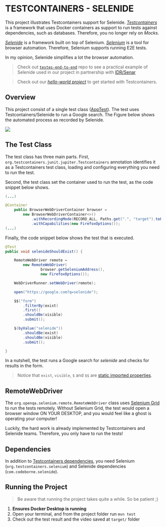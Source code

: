 # TESTCONTAINERS - SELENIDE
This project illustrates Testcontainers support for Selenide. [_Testcontainers_](https://testcontainers.com) is a framework that uses Docker containers as support to run tests against dependencies, such as databases. Therefore, you no longer rely on _Mocks_.

[_Selenide_](https://selenide.org) is a framework built on top of Selenium. [_Selenium_](https://www.selenium.dev) is a tool for browser automation. Therefore, Selenium supports running E2E tests.

In my opinion, Selenide simplifies a lot the browser automation.

> Check out [`testes-end-to-end`](https://github.com/manejo-project/testes-end-to-end.git) repo to see a practical example of Selenide used in our project in partnership with [IDR/Senar](https://www.noticiasagricolas.com.br/videos/soja/260090-novo-software-auxilia-produtores-do-parana-no-manejo-integrado-de-pragas-e-doencas.html?fbclid=IwAR1MoJ1x4MicU5K4kGY30cbOWT9wU5E1hRHqU_A8mCcA0fXFCPgjZKoVLTo#.Xs1HEi-ZNTY)

> Check out our [_hello-world project_](https://github.com/gabrielcostasilva/testcontainers-hello-world.git) to get started with Testcontainers.

## Overview
This project consist of a single test class ([AppTest](./src/test/java/com/example/AppTest.java)). The test uses Testcontainers/Selenide to run a Google search. The Figure below shows the automated process as recorded by Selenide.

<img src="./selenide-action.gif">

## The Test Class
The test class has three main parts. First, `org.testcontainers.junit.jupiter.Testcontainers` annotation identifies it as a Testcontainers test class, loading and configuring everything you need to run the test.

Second, the test class set the container used to run the test, as the code snippet below shows.

```java
(...)

@Container
    public BrowserWebDriverContainer browser = 
        new BrowserWebDriverContainer<>()
            .withRecordingMode(RECORD_ALL, Paths.get(".", "target").toFile())
            .withCapabilities(new FirefoxOptions());
(...)
```

Finally, the code snippet below shows the test that is executed.

```java
@Test
public void selenideShouldExist() {

    RemoteWebDriver remote = 
        new RemoteWebDriver(
                browser.getSeleniumAddress(), 
                new FirefoxOptions());

    WebDriverRunner.setWebDriver(remote);

    open("https://google.com?q=selenide");

    $$("form")
        .filterBy(exist)
        .first()
        .shouldBe(visible)
        .submit();

    $(byValue("selenide"))
        .shouldBe(exist)
        .shouldBe(visible)
        .submit();

}
```
In a nutshell, the test runs a Google search for _selenide_ and checks for results in the form.

> Notice that `exist`, `visible`, `$` and `$$` are [static imported properties](./src/test/java/com/example/AppTest.java).

## RemoteWebDriver
The `org.openqa.selenium.remote.RemoteWebDriver` class uses [Selenium Grid](https://www.selenium.dev/documentation/grid/) to run the tests remotely. Without Selenium Grid, the test would open a browser window ON YOUR DESKTOP, and you would feel like a ghost is operating your computer!

Luckily, the hard work is already implemented by Testcontainers and Selenide teams. Therefore, you only have to run the tests!


## Dependencies
In addition to [Testcontainers dependencies](https://github.com/gabrielcostasilva/testcontainers-hello-world#dependencies), you need Selenium (`org.testcontainers.selenium`) and Selenide dependencies (`com.codeborne.selenide`).

## Running the Project
> Be aware that running the project takes quite a while. So be patient ;)

1. **Ensures Docker Desktop is running**
2. Open your terminal, and from the project folder run `mvn test`
3. Check out the test result and the video saved at `target/` folder


